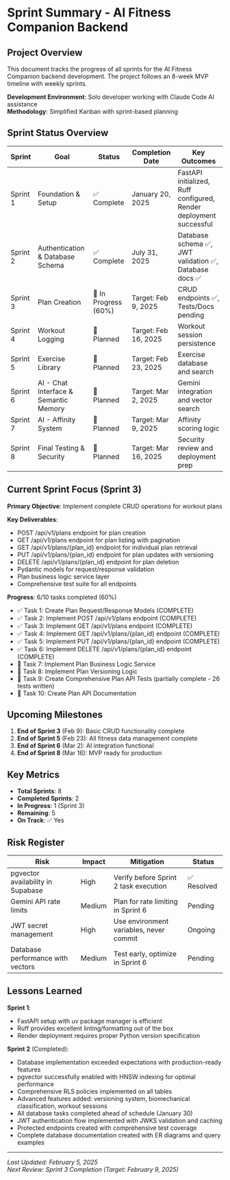 # **Sprint Summary - AI Fitness Companion Backend**

## **Project Overview**

This document tracks the progress of all sprints for the AI Fitness Companion backend development. The project follows an 8-week MVP timeline with weekly sprints.

**Development Environment**: Solo developer working with Claude Code AI assistance  
**Methodology**: Simplified Kanban with sprint-based planning

## **Sprint Status Overview**

| Sprint | Goal | Status | Completion Date | Key Outcomes |
|--------|------|--------|-----------------|--------------|
| Sprint 1 | Foundation & Setup | ✅ Complete | January 20, 2025 | FastAPI initialized, Ruff configured, Render deployment successful |
| Sprint 2 | Authentication & Database Schema | ✅ Complete | July 31, 2025 | Database schema ✅, JWT validation ✅, Database docs ✅ |
| Sprint 3 | Plan Creation | 🏃 In Progress (60%) | Target: Feb 9, 2025 | CRUD endpoints ✅, Tests/Docs pending |
| Sprint 4 | Workout Logging | 📅 Planned | Target: Feb 16, 2025 | Workout session persistence |
| Sprint 5 | Exercise Library | 📅 Planned | Target: Feb 23, 2025 | Exercise database and search |
| Sprint 6 | AI - Chat Interface & Semantic Memory | 📅 Planned | Target: Mar 2, 2025 | Gemini integration and vector search |
| Sprint 7 | AI - Affinity System | 📅 Planned | Target: Mar 9, 2025 | Affinity scoring logic |
| Sprint 8 | Final Testing & Security | 📅 Planned | Target: Mar 16, 2025 | Security review and deployment prep |

## **Current Sprint Focus (Sprint 3)**

**Primary Objective**: Implement complete CRUD operations for workout plans

**Key Deliverables**:
- POST /api/v1/plans endpoint for plan creation
- GET /api/v1/plans endpoint for plan listing with pagination
- GET /api/v1/plans/{plan_id} endpoint for individual plan retrieval
- PUT /api/v1/plans/{plan_id} endpoint for plan updates with versioning
- DELETE /api/v1/plans/{plan_id} endpoint for plan deletion
- Pydantic models for request/response validation
- Plan business logic service layer
- Comprehensive test suite for all endpoints

**Progress**: 6/10 tasks completed (60%)
- ✅ Task 1: Create Plan Request/Response Models (COMPLETE)
- ✅ Task 2: Implement POST /api/v1/plans endpoint (COMPLETE)
- ✅ Task 3: Implement GET /api/v1/plans endpoint (COMPLETE)
- ✅ Task 4: Implement GET /api/v1/plans/{plan_id} endpoint (COMPLETE)
- ✅ Task 5: Implement PUT /api/v1/plans/{plan_id} endpoint (COMPLETE)
- ✅ Task 6: Implement DELETE /api/v1/plans/{plan_id} endpoint (COMPLETE)
- 📅 Task 7: Implement Plan Business Logic Service
- 📅 Task 8: Implement Plan Versioning Logic
- 📅 Task 9: Create Comprehensive Plan API Tests (partially complete - 26 tests written)
- 📅 Task 10: Create Plan API Documentation

## **Upcoming Milestones**

1. **End of Sprint 3** (Feb 9): Basic CRUD functionality complete
2. **End of Sprint 5** (Feb 23): All fitness data management complete
3. **End of Sprint 6** (Mar 2): AI integration functional
4. **End of Sprint 8** (Mar 16): MVP ready for production

## **Key Metrics**

- **Total Sprints**: 8
- **Completed Sprints**: 2
- **In Progress**: 1 (Sprint 3)
- **Remaining**: 5
- **On Track**: ✅ Yes

## **Risk Register**

| Risk | Impact | Mitigation | Status |
|------|--------|------------|--------|
| pgvector availability in Supabase | High | Verify before Sprint 2 task execution | ✅ Resolved |
| Gemini API rate limits | Medium | Plan for rate limiting in Sprint 6 | Pending |
| JWT secret management | High | Use environment variables, never commit | Ongoing |
| Database performance with vectors | Medium | Test early, optimize in Sprint 6 | Pending |

## **Lessons Learned**

**Sprint 1**:
- FastAPI setup with uv package manager is efficient
- Ruff provides excellent linting/formatting out of the box
- Render deployment requires proper Python version specification

**Sprint 2** (Completed):
- Database implementation exceeded expectations with production-ready features
- pgvector successfully enabled with HNSW indexing for optimal performance
- Comprehensive RLS policies implemented on all tables
- Advanced features added: versioning system, biomechanical classification, workout sessions
- All database tasks completed ahead of schedule (January 30)
- JWT authentication flow implemented with JWKS validation and caching
- Protected endpoints created with comprehensive test coverage
- Complete database documentation created with ER diagrams and query examples

---

*Last Updated: February 5, 2025*  
*Next Review: Sprint 3 Completion (Target: February 9, 2025)*